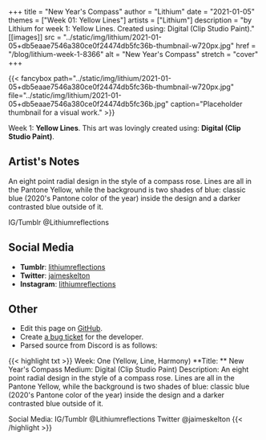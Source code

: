 +++
title =       "New Year's Compass"
author =      "Lithium"
date =        "2021-01-05"
themes =      ["Week 01: Yellow Lines"]
artists =     ["Lithium"]
description = "by Lithium for week 1: Yellow Lines. Created using: Digital (Clip Studio Paint)."
[[images]]
              src = "../static/img/lithium/2021-01-05+db5eaae7546a380ce0f24474db5fc36b-thumbnail-w720px.jpg"
              href = "/blog/lithium-week-1-8366"
              alt = "New Year's Compass"
              stretch = "cover"
+++


{{< fancybox path="../static/img/lithium/2021-01-05+db5eaae7546a380ce0f24474db5fc36b-thumbnail-w720px.jpg" file="../static/img/lithium/2021-01-05+db5eaae7546a380ce0f24474db5fc36b.jpg" caption="Placeholder thumbnail for a visual work." >}}


Week 1: **Yellow Lines**. This art was lovingly created using: **Digital (Clip Studio Paint)**.

## Artist's Notes

An eight point radial design in the style of a compass rose. Lines are all in the Pantone Yellow, while the background is two shades of blue: classic blue (2020's Pantone color of the year) inside the design and a darker contrasted blue outside of it.

IG/Tumblr @Lithiumreflections

## Social Media

- **Tumblr**: <a href='https://lithiumreflections.tumblr.com' target='_blank'>lithiumreflections</a>
- **Twitter**: <a href='https://twitter.com/jaimeskelton' target='_blank'>jaimeskelton</a>
- **Instagram**: <a href='https://instagram.com/lithiumreflections' target='_blank'>lithiumreflections</a>

## Other

- Edit this page on [GitHub](https://github.com/teaminkling/web-refresh/edit/main/content/blog/lithium-week-1-8366.md).
- Create [a bug ticket](https://github.com/teaminkling/web-refresh/issues/new?assignees=&labels=bug&template=problem-report.md&title=) for the developer.
- Parsed source from Discord is as follows:

{{< highlight txt >}}
Week: One (Yellow, Line, Harmony)
**Title:  ** New Year's Compass
Medium: Digital (Clip Studio Paint)
Description: An eight point radial design in the style of a compass rose. Lines are all in the Pantone Yellow, while the background is two shades of blue: classic blue (2020's Pantone color of the year) inside the design and a darker contrasted blue outside of it.

Social Media: IG/Tumblr @Lithiumreflections Twitter @jaimeskelton
{{< /highlight >}}